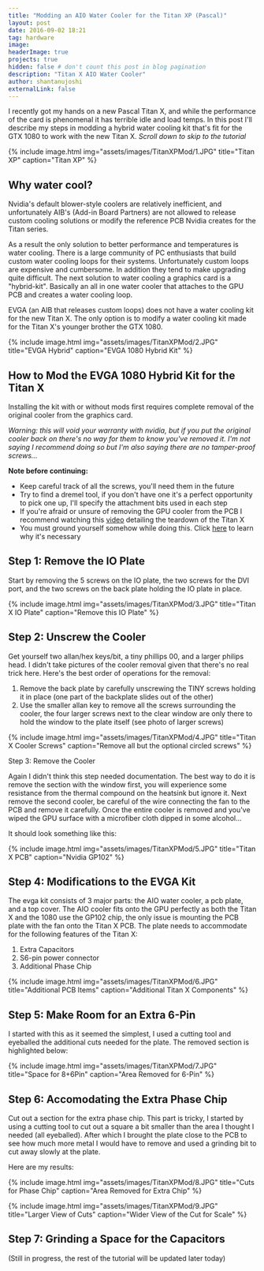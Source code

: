 ```yaml
---
title: "Modding an AIO Water Cooler for the Titan XP (Pascal)"
layout: post
date: 2016-09-02 18:21
tag: hardware
image: 
headerImage: true
projects: true
hidden: false # don't count this post in blog pagination
description: "Titan X AIO Water Cooler"
author: shantanujoshi
externalLink: false
---
```


 

I recently got my hands on a new Pascal Titan X, and while the performance of the card is phenomenal it has terrible idle and load temps. In this post I'll describe my steps in modding a hybrid water cooling kit that's fit for the GTX 1080 to work with the new Titan X. <em>Scroll down to skip to the tutorial</em> 



{% include image.html
        	img="assets/images/TitanXPMod/1.JPG"
            title="Titan XP"
            caption="Titan XP" %}

<h2> Why water cool? </h2>

Nvidia's default blower-style coolers are relatively inefficient, and unfortunately AIB's (Add-in Board Partners) are not allowed to release custom cooling solutions or modify the reference PCB Nvidia creates for the Titan series.  

 

As a result the only solution to better performance and temperatures is water cooling. There is a large community of PC enthusiasts that build custom water cooling loops for their systems. Unfortunately custom loops are expensive and cumbersome. In addition they tend to make upgrading quite difficult. The next solution to water cooling a graphics card is a "hybrid-kit". Basically an all in one water cooler that attaches to the GPU PCB and creates a water cooling loop. 

 

EVGA (an AIB that releases custom loops) does not have a water cooling kit for the new Titan X. The only option is to modify a water cooling kit made for the Titan X's younger brother the GTX 1080.  

 

{% include image.html
        	img="assets/images/TitanXPMod/2.JPG"
            title="EVGA Hybrid"
            caption="EVGA 1080 Hybrid Kit" %}
 

<h2> How to Mod the EVGA 1080 Hybrid Kit for the Titan X </h2> 

Installing the kit with or without mods first requires complete removal of the original cooler from the graphics card.

<em>Warning: this will void your warranty with nvidia, but if you put the original cooler back on there's no way for them to know you've removed it. I'm not saying I recommend doing so but I'm also saying there are no tamper-proof screws...</em> 

 
<strong>Note before continuing:</strong>
<ul>
<li>Keep careful track of all the screws, you'll need them in the future </li>
<li>Try to find a dremel tool, if you don't have one it's a perfect opportunity to pick one up, I'll specify the attachment bits used in each step</li>
<li>If you're afraid or unsure of removing the GPU cooler from the PCB I recommend watching this <a href="https://www.youtube.com/watch?v=H7HN3CDxMQk">video</a> detailing the teardown of the Titan X</li>
<li>You must ground yourself somehow while doing this. Click <a href="https://www.tomshardware.com/faq/id-2121341/ground-building-computer.html">here</a> to learn why it's necessary</li>
</ul>

 

<h2>Step 1: Remove the IO Plate</h2>

Start by removing the 5 screws on the IO plate, the two screws for the DVI port, and the two screws on the back plate holding the IO plate in place. 

 


{% include image.html
        	img="assets/images/TitanXPMod/3.JPG"
            title="Titan X IO Plate"
            caption="Remove this IO Plate" %}
 

 

<h2>Step 2: Unscrew the Cooler</h2>

Get yourself two allan/hex keys/bit, a tiny phillips 00, and a larger philips head. I didn't take pictures of the cooler removal given that there's no real trick here. Here's the best order of operations for the removal: 
<ol>
<li>Remove the back plate by carefully unscrewing the TINY screws holding it in place (one part of the backplate slides out of the other)</li>
<li>Use the smaller allan key to remove all the screws surrounding the cooler, the four larger screws next to the clear window are only there to hold the window to the plate itself (see photo of larger screws)</li>
</ol>


{% include image.html
        	img="assets/images/TitanXPMod/4.JPG"
            title="Titan X Cooler Screws"
            caption="Remove all but the optional circled screws" %}
 


Step 3: Remove the Cooler 

Again I didn't think this step needed documentation. The best way to do it is remove the section with the window first, you will experience some resistance from the thermal compound on the heatsink but ignore it. Next remove the second cooler, be careful of the wire connecting the fan to the PCB and remove it carefully. Once the entire cooler is removed and you've wiped the GPU surface with a microfiber cloth dipped in some alcohol... 

 

It should look something like this: 
 

{% include image.html
        	img="assets/images/TitanXPMod/5.JPG"
            title="Titan X PCB"
            caption="Nvidia GP102" %}

<h2>Step 4: Modifications to the EVGA Kit</h2> 

The evga kit consists of 3 major parts: the AIO water cooler, a pcb plate, and a top cover. The AIO cooler fits onto the GPU perfectly as both the Titan X and the 1080 use the GP102 chip, the only issue is mounting the PCB plate with the fan onto the Titan X PCB. The plate needs to accommodate for the following features of the Titan X:
<ol>
<li> Extra Capacitors</li>
<li> S6-pin power connector </li>
<li> Additional Phase Chip </li>
</ol>
 

{% include image.html
        	img="assets/images/TitanXPMod/6.JPG"
            title="Additional PCB Items"
            caption="Additional Titan X Components" %}
 

<h2>Step 5: Make Room for an Extra 6-Pin</h2> 

I started with this as it seemed the simplest, I used a cutting tool and eyeballed the additional cuts needed for the plate. The removed section is highlighted below: 

 

{% include image.html
        	img="assets/images/TitanXPMod/7.JPG"
            title="Space for 8+6Pin"
            caption="Area Removed for 6-Pin" %}
 

<h2>Step 6: Accomodating the Extra Phase Chip</h2> 

Cut out a section for the extra phase chip. This part is tricky, I started by using a cutting tool to cut out a square a bit smaller than the area I thought I needed (all eyeballed). After which I brought the plate close to the PCB to see how much more metal I would have to remove and used a grinding bit to cut away slowly at the plate. 

 

Here are my results: 


{% include image.html
        	img="assets/images/TitanXPMod/8.JPG"
            title="Cuts for Phase Chip"
            caption="Area Removed for Extra Chip" %}
 
{% include image.html
        	img="assets/images/TitanXPMod/9.JPG"
            title="Larger View of Cuts"
            caption="Wider View of the Cut for Scale" %}
 

<h2>Step 7: Grinding a Space for the Capacitors</h2> 
(Still in progress, the rest of the tutorial will be updated later today)